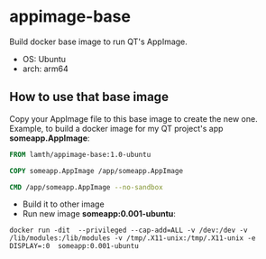 # appimage-base
Build docker base image to run QT's AppImage.

- OS: Ubuntu 
- arch: arm64

## How to use that base image 
Copy your AppImage file to this base image to create the new one.
Example, to build a docker image for my QT project's app **someapp.AppImage**:

```dockerfile
FROM lamth/appimage-base:1.0-ubuntu

COPY someapp.AppImage /app/someapp.AppImage

CMD /app/someapp.AppImage --no-sandbox
```
- Build it to other image
- Run new image **someapp:0.001-ubuntu**:
```
docker run -dit  --privileged --cap-add=ALL -v /dev:/dev -v /lib/modules:/lib/modules -v /tmp/.X11-unix:/tmp/.X11-unix -e DISPLAY=:0  someapp:0.001-ubuntu
```


